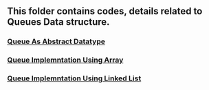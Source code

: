 ## This folder contains codes, details related to Queues Data structure.
### [Queue As Abstract Datatype](https://github.com/jakaria9001/20DaysOfDS/blob/main/Queues/queueADT.txt)
### [Queue Implemntation Using Array](https://github.com/jakaria9001/20DaysOfDS/blob/main/Queues/queueUsingArray.cpp)
### [Queue Implemntation Using Linked List](https://github.com/jakaria9001/20DaysOfDS/blob/main/Queues/queueUsingLL.cpp)
